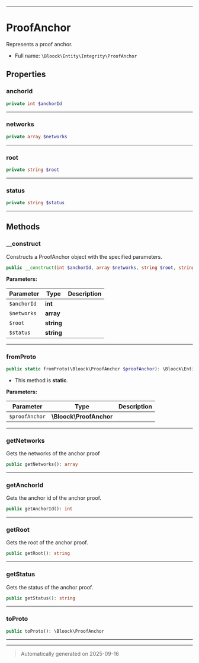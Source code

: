 ***

# ProofAnchor

Represents a proof anchor.



* Full name: `\Bloock\Entity\Integrity\ProofAnchor`



## Properties


### anchorId



```php
private int $anchorId
```






***

### networks



```php
private array $networks
```






***

### root



```php
private string $root
```






***

### status



```php
private string $status
```






***

## Methods


### __construct

Constructs a ProofAnchor object with the specified parameters.

```php
public __construct(int $anchorId, array $networks, string $root, string $status): mixed
```








**Parameters:**

| Parameter | Type | Description |
|-----------|------|-------------|
| `$anchorId` | **int** |  |
| `$networks` | **array** |  |
| `$root` | **string** |  |
| `$status` | **string** |  |





***

### fromProto



```php
public static fromProto(\Bloock\ProofAnchor $proofAnchor): \Bloock\Entity\Integrity\ProofAnchor
```



* This method is **static**.




**Parameters:**

| Parameter | Type | Description |
|-----------|------|-------------|
| `$proofAnchor` | **\Bloock\ProofAnchor** |  |





***

### getNetworks

Gets the networks of the anchor proof

```php
public getNetworks(): array
```












***

### getAnchorId

Gets the anchor id of the anchor proof.

```php
public getAnchorId(): int
```












***

### getRoot

Gets the root of the anchor proof.

```php
public getRoot(): string
```












***

### getStatus

Gets the status of the anchor proof.

```php
public getStatus(): string
```












***

### toProto



```php
public toProto(): \Bloock\ProofAnchor
```












***


***
> Automatically generated on 2025-09-16
